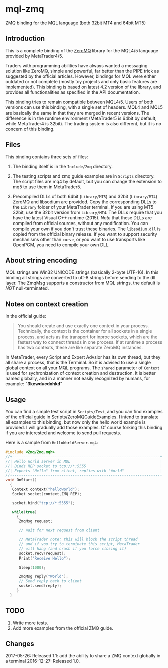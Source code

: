 # mql-zmq

ZMQ binding for the MQL language (both 32bit MT4 and 64bit MT5)

## Introduction

This is a complete binding of the [ZeroMQ](http://zeromq.org/) library
for the MQL4/5 language provided by MetaTrader4/5.

Traders with programming abilities have always wanted a messaging solution
like ZeroMQ, simple and powerful, far better than the PIPE trick as 
suggested by the official articles. However, bindings for MQL were either outdated or not complete (mostly toy projects and only basic features are implemented). This binding is based on latest 4.2 version of the library, and provides all functionalities as specified in the API documentation.

This binding tries to remain compatible between MQL4/5. Users of both versions can use this binding, with a single set of headers. MQL4 and MQL5 are basically the same in that they are merged in recent versions. The difference is in the runtime environment (MetaTrader5 is 64bit by default, while MetaTrader4 is 32bit). The trading system is also different, but it is no concern of this binding.

## Files 

This binding contains three sets of files:

1. The binding itself is in the `Include/Zmq` directory.

2. The testing scripts and zmq guide examples are in `Scripts` directory. The script files are mq4 by default, but you can change the extension to mq5 to use them in MetaTrader5.

3. Precompiled DLLs of both 64bit (`Library/MT5`) and 32bit (`Library/MT4`) ZeroMQ and libsodium are provided. Copy the corresponding DLLs to the `Library` folder of your MetaTrader terminal. If you are using MT5 32bit, use the 32bit version from `Library/MT4`. The DLLs require that you have the latest Visual C++ runtime (2015). *Note* that these DLLs are compiled from official sources, without any modification. You can compile your own if you don't trust these binaries. The `libsodium.dll` is copied from the official binary release. If you want to support security mechanisms other than `curve`, or you want to use transports like OpenPGM, you need to compile your own DLL.

## About string encoding

MQL strings are Win32 UNICODE strings (basically 2-byte UTF-16). In this binding all strings are converted to utf-8 strings before sending to the dll layer. The ZmqMsg supports a constructor from MQL strings, the default is _NOT_ null-terminated.

## Notes on context creation

In the official guide:

> You should create and use exactly one context in your process. Technically,
> the context is the container for all sockets in a single process, and acts as
> the transport for inproc sockets, which are the fastest way to connect threads
> in one process. If at runtime a process has two contexts, these are like
> separate ZeroMQ instances.

In MetaTrader, every Script and Expert Advsior has its own thread, but they all
share a process, that is the Terminal. So it is advised to use a single global
context on all your MQL programs. The `shared` parameter of `Context` is used
for sychronization of context creation and destruction. It is better named
globally, and in a manner not easily recognized by humans, for example:
"__3kewducdxhkd__"

## Usage

You can find a simple test script in `Scripts/Test`, and you can find examples of the official guide in Scripts/ZeroMQGuideExamples. I intend to translate all examples to this binding, but now only the hello world example is provided. I will gradually add those examples. Of course forking this binding if you are interested and welcome to send pull requests.

Here is a sample from `HelloWorldServer.mq4`:

```c++
#include <Zmq/Zmq.mqh>
//+------------------------------------------------------------------+
//| Hello World server in MQL                                        |
//| Binds REP socket to tcp://*:5555                                 |
//| Expects "Hello" from client, replies with "World"                |
//+------------------------------------------------------------------+
void OnStart()
  {
   Context context("helloworld");
   Socket socket(context,ZMQ_REP);

   socket.bind("tcp://*:5555");

   while(true)
     {
      ZmqMsg request;

      // Wait for next request from client

      // MetaTrader note: this will block the script thread
      // and if you try to terminate this script, MetaTrader
      // will hang (and crash if you force closing it)
      socket.recv(request);
      Print("Receive Hello");

      Sleep(1000);

      ZmqMsg reply("World");
      // Send reply back to client
      socket.send(reply);
     }
  }
```

## TODO

1. Write more tests.
2. Add more examples from the official ZMQ guide.

## Changes
2017-05-26: Released 1.1: add the ability to share a ZMQ context globally in a terminal
2016-12-27: Released 1.0.
